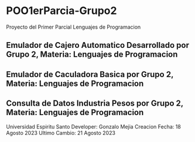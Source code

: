 # POO1erParcia-Grupo2
Proyecto del Primer Parcial Lenguajes de Programacion

## Emulador de Cajero Automatico Desarrollado por Grupo 2, Materia: Lenguajes de Programacion
## Emulador de Caculadora Basica por Grupo 2, Materia: Lenguajes de Programacion
## Consulta de Datos Industria Pesos por Grupo 2, Materia: Lenguajes de Programacion

Universidad Espiritu Santo
Developer: Gonzalo Mejia
Creacion Fecha: 18 Agosto 2023
Ultimo Cambio: 21 Agosto 2023
